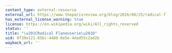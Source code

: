 ```yaml
---
content_type: external-resource
external_url: https://www.theparisreview.org/blog/2016/08/25/radical-flaneuserie/
has_external_license_warning: true
license: https://en.wikipedia.org/wiki/All_rights_reserved
status: ''
title: "\u201CRadical Flaneuserie\u201D"
uid: 8f39e121-85bc-4480-8e5e-4dad55c2ad2b
wayback_url: ''
---
```

